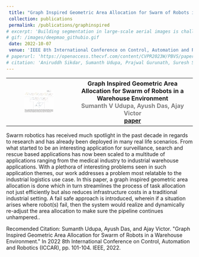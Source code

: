 ```yaml
---
 title: "Graph Inspired Geometric Area Allocation for Swarm of Robots in a Warehouse Environment"
 collection: publications
 permalink: /publications/graphinspired
# excerpt: 'Building segmentation in large-scale aerial images is challenging, especially for small buildings in dense and cluttered urban environments. Complex building structures with highly varied geometric footprints pose an additional challenge for the building segmentation task in satellite imagery. In this work, we propose to tackle the issue of detecting and segmenting small and complex-shaped buildings in Electro-Optical (EO) and SAR satellite imagery. A novel architecture Deep Multi-scale Aware Overcomplete Network (DeepMAO), is proposed that comprises an overcomplete branch that focuses on fine structural features and an undercomplete (U-Net) branch tasked to focus on coarse, semantic-rich features. Additionally, a novel self-regulating augmentation strategy, Loss-Mix, is proposed to increase pixel representation of misclassified pixels. DeepMAO is simple and efficient in accurately identifying small and geometrically complex buildings. Experimental results on SpaceNet 6 dataset, on both EO and SAR modalities, and the INRIA dataset show that DeepMAO achieves state-ofthe-art building segmentation performance, including small and complex-shaped buildings with a negligible increase in the parameter count. In addition, the presence of the overcomplete branch in DeepMAO helps in handling the speckle noise present in the SAR image modality.'
# gif: /images/deepmao_githubio.gif
 date: 2022-10-07
 venue: 'IEEE 8th International Conference on Control, Automation and Robotics (ICCAR)'
# paperurl: 'https://openaccess.thecvf.com/content/CVPR2023W/PBVS/papers Sikdar_DeepMAO_Deep_Multi-Scale_Aware_Overcomplete_Network_for_Building_Segmentation_in_CVPRW_2023_paper.pdf'
# citation: 'Aniruddh Sikdar, Sumanth Udupa, Prajwal Gurunath, Suresh Sundaram; Proceedings of the IEEE/CVF Conference on Computer Vision and Pattern Recognition (CVPR) Workshops, 2023, pp. 487-496.'
---
```


<table style="border-collapse: collapse; border: none; font-size:16px">
<tr style="border: none;">
<th style="border: none;"><img src="/images/graphinspired_githubio.gif" width="50%" height="50%"/></th>
<th style="border: none; ">Graph Inspired Geometric Area Allocation for Swarm of Robots in a Warehouse Environment</a><br>
<FONT COLOR="#808080">Sumanth V Udupa, Ayush Das, Ajay Victor</FONT><br>
<a href="https://ieeexplore.ieee.org/stamp/stamp.jsp?tp=&arnumber=9782664">paper</a><br>

</th>
</tr>
</table>

Swarm robotics has received much spotlight in the past decade in regards to research and has already been deployed in many real life scenarios. From what started to be an interesting application for surveillance, search and rescue based applications has now been scaled to a multitude of applications ranging from the medical industry to industrial warehouse applications. With a plethora of interesting problems seen in such application themes,
our work addresses a problem most relatable to the industrial logistics use case. In this paper, a graph inspired geometric area allocation is done which in turn streamlines the process of task allocation not just efficiently but also reduces infrastructure costs in a traditional industrial setting. A fail safe approach is introduced, wherein if a situation arises where robot(s) fail, then the system would realize and dynamically re-adjust the area
allocation to make sure the pipeline continues unhampered..<br>

Recomended Citation: Sumanth Udupa, Ayush Das, and Ajay Victor. "Graph Inspired Geometric Area Allocation for Swarm of Robots in a Warehouse Environment." In 2022 8th International Conference on Control, Automation and Robotics (ICCAR), pp. 101-104. IEEE, 2022.

